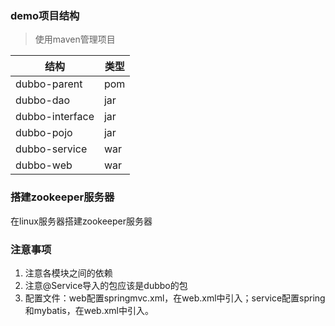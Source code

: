 ### demo项目结构

> 使用maven管理项目

| 结构            | 类型 |
| --------------- | ---- |
| dubbo-parent    | pom  |
| dubbo-dao       | jar  |
| dubbo-interface | jar  |
| dubbo-pojo      | jar  |
| dubbo-service   | war  |
| dubbo-web       | war  |

### 搭建zookeeper服务器

在linux服务器搭建zookeeper服务器

### 注意事项

1. 注意各模块之间的依赖
2. 注意@Service导入的包应该是dubbo的包
3. 配置文件：web配置springmvc.xml，在web.xml中引入；service配置spring和mybatis，在web.xml中引入。
